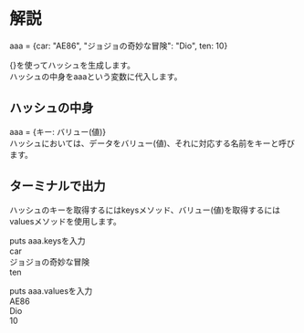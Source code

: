 # 解説  
  
aaa = {car: "AE86", "ジョジョの奇妙な冒険": "Dio", ten: 10}
  
{}を使ってハッシュを生成します。  
ハッシュの中身をaaaという変数に代入します。  
  
## ハッシュの中身  
aaa = {キー: バリュー(値)}  
ハッシュにおいては、データをバリュー(値)、それに対応する名前をキーと呼びます。  
  
## ターミナルで出力  
ハッシュのキーを取得するにはkeysメソッド、バリュー(値)を取得するにはvaluesメソッドを使用します。  
  
puts aaa.keysを入力  
car  
ジョジョの奇妙な冒険  
ten  
  
puts aaa.valuesを入力  
AE86  
Dio  
10  
